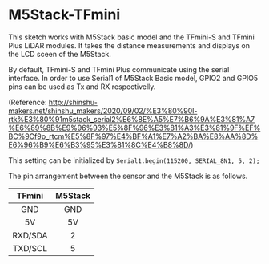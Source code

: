 # M5Stack-TFmini

This sketch works with M5Stack basic model and the TFmini-S and TFmini Plus LiDAR modules.
It takes the distance measurements and displays on the LCD sceen of the M5Stack.

By default, TFmini-S and TFmini Plus communicate using the serial interface.
In order to use Serial1 of M5Stack Basic model, GPIO2 and GPIO5 pins can be used as Tx and RX respectivelly. 

(Reference: http://shinshu-makers.net/shinshu_makers/2020/09/02/%E3%80%90l-rtk%E3%80%91m5stack_serial2%E6%8E%A5%E7%B6%9A%E3%81%A7%E6%89%8B%E9%96%93%E5%8F%96%E3%81%A3%E3%81%9F%EF%BC%9Cf9p_rtcm%E5%8F%97%E4%BF%A1%E7%A2%BA%E8%AA%8D%E6%96%B9%E6%B3%95%E3%81%8C%E4%B8%8D/)

This setting can be initialized by 
```Serial1.begin(115200, SERIAL_8N1, 5, 2);```

The pin arrangement between the sensor and the M5Stack is as follows. 

| TFmini | M5Stack |
| :---: | :---: |
| GND  | GND |
| 5V  | 5V |
| RXD/SDA | 2 |
| TXD/SCL  | 5 |
